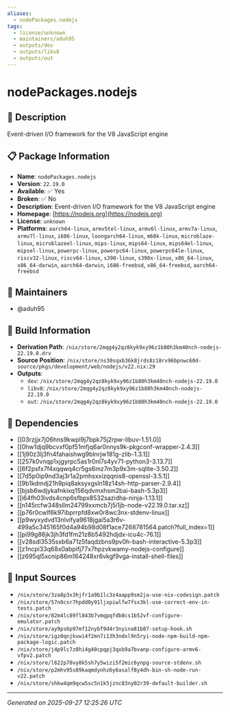 ```yaml
---
aliases:
  - nodePackages.nodejs
tags:
  - license/unknown
  - maintainers/aduh95
  - outputs/dev
  - outputs/libv8
  - outputs/out
---
```


# nodePackages.nodejs

## 📝 Description

Event-driven I/O framework for the V8 JavaScript engine

## 📋 Package Information

- **Name**: `nodePackages.nodejs`
- **Version**: `22.19.0`
- **Available**: ✅ Yes
- **Broken**: ✅ No
- **Description**: Event-driven I/O framework for the V8 JavaScript engine
- **Homepage**: [https://nodejs.org](https://nodejs.org)
- **License**: `unknown`
- **Platforms**: `aarch64-linux`, `armv5tel-linux`, `armv6l-linux`, `armv7a-linux`, `armv7l-linux`, `i686-linux`, `loongarch64-linux`, `m68k-linux`, `microblaze-linux`, `microblazeel-linux`, `mips-linux`, `mips64-linux`, `mips64el-linux`, `mipsel-linux`, `powerpc-linux`, `powerpc64-linux`, `powerpc64le-linux`, `riscv32-linux`, `riscv64-linux`, `s390-linux`, `s390x-linux`, `x86_64-linux`, `x86_64-darwin`, `aarch64-darwin`, `i686-freebsd`, `x86_64-freebsd`, `aarch64-freebsd`
## 👥 Maintainers

- @aduh95


## 🔧 Build Information

- **Derivation Path**: `/nix/store/2mqg4y2qz8kyk9xy96z1b80h3km40nch-nodejs-22.19.0.drv`
- **Source Position**: `/nix/store/ns30sqxb36k8jrds8z18rv96bpnwc60d-source/pkgs/development/web/nodejs/v22.nix:29`
- **Outputs**:
  - `dev`:  `/nix/store/2mqg4y2qz8kyk9xy96z1b80h3km40nch-nodejs-22.19.0`
  - `libv8`:  `/nix/store/2mqg4y2qz8kyk9xy96z1b80h3km40nch-nodejs-22.19.0`
  - `out`:  `/nix/store/2mqg4y2qz8kyk9xy96z1b80h3km40nch-nodejs-22.19.0`

## 🔗 Dependencies

- [[03rzjjx7j06hns9kwpl9j7bpk75j2rpw-libuv-1.51.0]]
- [[0hw1djq9bcvxf0pf51mfjq6ar0nnys9k-pkgconf-wrapper-2.4.3]]
- [[1j90z3lj3fn4fahaishwg9blnrjw181g-zlib-1.3.1]]
- [[257k0vnqp1xjgyrpc5as1r0nl7s4yv71-python3-3.13.7]]
- [[6f2psfx7f4xqqwq4cr5gs6mz7m3p9x3m-sqlite-3.50.2]]
- [[7d5p0ip9nd3aj3r1a2pmhsxxizqqnis8-openssl-3.5.1]]
- [[9b1kdmdj21h9piq8aksyxgsln18z14sh-http-parser-2.9.4]]
- [[bjsb6wdjykafnkixq156qdvmxhsm2bai-bash-5.3p3]]
- [[i64fh03ivds4cnp6sfbpx8532sazidha-ninja-1.13.1]]
- [[n145rcfw348sllm24799xxmcb7j5i1jb-node-v22.19.0.tar.xz]]
- [[p76r0cwlf6k97ibprrpfd8xw0r8wc3nx-stdenv-linux]]
- [[p9wyxydvd13nlvifya9618jgai5a3r6v-499a5c345165f0d4a94b98d08f1ace7268781564.patch?full_index=1]]
- [[pi99g86jk3jh3fd1fm21z8b5492hdjdx-icu4c-76.1]]
- [[v28sdl3535sxb6a71z5faqdzbns9pv0h-bash-interactive-5.3p3]]
- [[z1ncpi33q68x0abpifj77x7hpzvkwamy-nodejs-configure]]
- [[z695ql5xcnip86m164248xr6vkgf9vga-install-shell-files]]

## 📁 Input Sources

- `/nix/store/3za8p3x3hjfr1a9b1lc3z4aapp9sm2ja-use-nix-codesign.patch`
- `/nix/store/57n0csr7hpdd0y91ljxpiwlfw7fsx3kl-use-correct-env-in-tests.patch`
- `/nix/store/82m4lc89fl843b7vmqpqfdb8cs1b52vf-configure-emulator.patch`
- `/nix/store/ay9ps6p97mf12nybf9d4r3nyina81b87-setup-hook.sh`
- `/nix/store/igz0qnjkvwi4f2mn7i13h3ndxl9n5ryi-node-npm-build-npm-package-logic.patch`
- `/nix/store/j4p9lc7z8hi4g40cpqpj3qxb9a7bvanp-configure-armv6-vfpv2.patch`
- `/nix/store/l622p70vy8k5sh7y5wizi5f2mic6ynpg-source-stdenv.sh`
- `/nix/store/p2mhv95s89kaqmdynhz6y6asalf8y4dh-bin-sh-node-run-v22.patch`
- `/nix/store/shkw4qm9qcw5sc5n1k5jznc83ny02r39-default-builder.sh`

---
*Generated on 2025-09-27 12:25:26 UTC*

